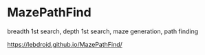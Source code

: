 # MazePathFind
breadth 1st search, depth 1st search, maze generation, path finding


https://lebdroid.github.io/MazePathFind/
